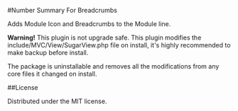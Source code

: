 #Number Summary For Breadcrumbs

Adds Module Icon and Breadcrumbs to the Module line.

**Warning!** This plugin is not upgrade safe. This plugin modifies the include/MVC/View/SugarView.php file on install, it's highly recommended to make backup before install.

The package is uninstallable and removes all the modifications from any core files it changed on install.

##License

Distributed under the MIT license.
